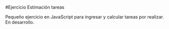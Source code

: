 #Ejercicio Estimación tareas

Pequeño ejercicio en JavaScript para ingresar y calcular tareas por realizar. En desarrollo.